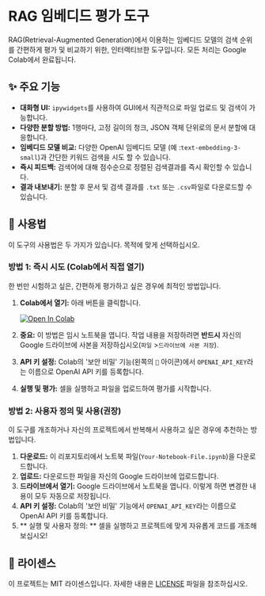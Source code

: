 # RAG 임베디드 평가 도구

RAG(Retrieval-Augmented Generation)에서 이용하는 임베디드 모델의 검색 순위를 간편하게 평가 및 비교하기 위한, 인터랙티브한 도구입니다. 모든 처리는 Google Colab에서 완료됩니다.

## ✨ 주요 기능

-   **대화형 UI:** `ipywidgets`를 사용하여 GUI에서 직관적으로 파일 업로드 및 검색이 가능합니다.
-   **다양한 분할 방법:** 1행마다, 고정 길이의 청크, JSON 객체 단위로의 문서 분할에 대응합니다.
-   **임베디드 모델 비교:** 다양한 OpenAI 임베디드 모델 (예 :`text-embedding-3-small`)과 간단한 키워드 검색을 시도 할 수 있습니다.
-   **즉시 피드백:** 검색어에 대해 점수순으로 정렬된 검색결과를 즉시 확인할 수 있습니다.
-   **결과 내보내기:** 분할 후 문서 및 검색 결과를 `.txt` 또는 `.csv`파일로 다운로드할 수 있습니다.

## 🚀 사용법
이 도구의 사용법은 두 가지가 있습니다.
목적에 맞게 선택하십시오.

### 방법 1: 즉시 시도 (Colab에서 직접 열기)
한 번만 시험하고 싶은, 간편하게 평가하고 싶은 경우에 최적인 방법입니다.

1.  **Colab에서 열기:** 아래 버튼을 클릭합니다.

    [![Open In Colab](https://colab.research.google.com/assets/colab-badge.svg)](https://colab.research.google.com/drive/1iOokg0eyb7ud2gS66ILxDJU1Mh6LTuIo?usp=sharing)

2.  **중요:** 이 방법은 임시 노트북을 엽니다. 작업 내용을 저장하려면 **반드시** 자신의 Google 드라이브에 사본을 저장하십시오(`파일` >`드라이브에 사본 저장`).
3.  **API 키 설정:** Colab의 '보안 비밀' 기능(왼쪽의 `🔑` 아이콘)에서 `OPENAI_API_KEY`라는 이름으로 OpenAI API 키를 등록합니다.
4.  **실행 및 평가:** 셀을 실행하고 파일을 업로드하여 평가를 시작합니다.

### 방법 2: 사용자 정의 및 사용(권장)
이 도구를 개조하거나 자신의 프로젝트에서 반복해서 사용하고 싶은 경우에 추천하는 방법입니다.

1.  **다운로드:** 이 리포지토리에서 노트북 파일(`Your-Notebook-File.ipynb`)을 다운로드합니다.
2.  **업로드:** 다운로드한 파일을 자신의 Google 드라이브에 업로드합니다.
3.  **드라이브에서 열기:** Google 드라이브에서 노트북을 엽니다. 이렇게 하면 변경한 내용이 모두 자동으로 저장됩니다.
4.  **API 키 설정:** Colab의 '보안 비밀' 기능에서 `OPENAI_API_KEY`라는 이름으로 OpenAI API 키를 등록합니다.
5.  ** 실행 및 사용자 정의: ** 셀을 실행하고 프로젝트에 맞게 자유롭게 코드를 개조해보십시오!

## 📄 라이센스

이 프로젝트는 MIT 라이센스입니다. 자세한 내용은 [LICENSE](LICENSE) 파일을 참조하십시오.
